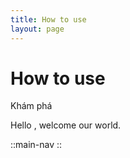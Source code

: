 ```yaml
---
title: How to use
layout: page
---
```


# How to use

Khám phá

Hello , welcome our world.

::main-nav
::
